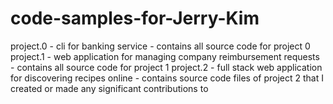 # code-samples-for-Jerry-Kim
project.0 - cli for banking service - contains all source code for project 0
project.1 - web application for managing company reimbursement requests - contains all source code for project 1
project.2 - full stack web application for discovering recipes online - contains source code files of project 2 that I created or made any significant contributions to 
